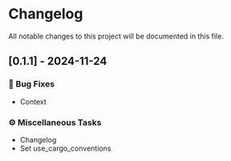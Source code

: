 # Changelog

All notable changes to this project will be documented in this file.

## [0.1.1] - 2024-11-24

### 🐛 Bug Fixes

- Context

### ⚙️ Miscellaneous Tasks

- Changelog
- Set use_cargo_conventions

<!-- generated by git-cliff -->
